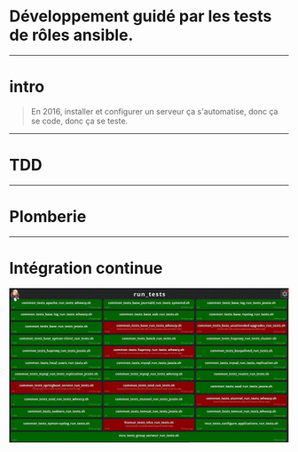 # Développement guidé par les tests de rôles ansible.

---
# intro
> En 2016, installer et configurer un serveur ça s'automatise, 
> donc ça se code, donc ça se teste.

---
# TDD

---
# Plomberie

---
# Intégration continue

![IC](./img/jenkins-medium.jpg)
